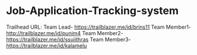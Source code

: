 # Job-Application-Tracking-system

Trailhead URL:
Team Lead- https://trailblazer.me/id/brins11
Team Member1- http://trailblazer.me/id/punim4 
Team Member2- https://trailblazer.me/id/ssujithras
Team Member3-https://trailblazer.me/id/kalamelu
